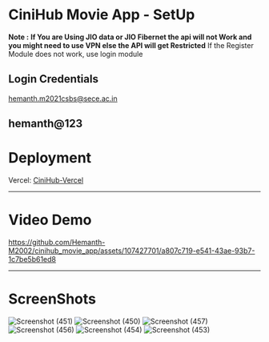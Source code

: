 # CiniHub Movie App - SetUp

**Note :** **If You are Using JIO data or JIO Fibernet the api will not Work and you might need to use VPN else the API will get Restricted**
If the Register Module does not work, use login module

## Login Credentials

hemanth.m2021csbs@sece.ac.in

hemanth@123
---

# Deployment

Vercel: [CiniHub-Vercel](https://cinihub.vercel.app/)



---
# **Video Demo**

https://github.com/Hemanth-M2002/cinihub_movie_app/assets/107427701/a807c719-e541-43ae-93b7-1c7be5b61ed8

---

# ScreenShots
![Screenshot (451)](https://github.com/Hemanth-M2002/cinihub_movie_app/assets/107427701/13f52cab-a111-4543-aee2-3147827a6a7a)
![Screenshot (450)](https://github.com/Hemanth-M2002/cinihub_movie_app/assets/107427701/46942312-5400-41f0-841f-7835588e31c5)
![Screenshot (457)](https://github.com/Hemanth-M2002/cinihub_movie_app/assets/107427701/77680541-dac8-4c6f-bd3f-8440c7ba3933)
![Screenshot (456)](https://github.com/Hemanth-M2002/cinihub_movie_app/assets/107427701/5bef798c-0922-42a0-8316-c22b6316578a)
![Screenshot (454)](https://github.com/Hemanth-M2002/cinihub_movie_app/assets/107427701/1da54586-aa54-495c-9c4b-8c3293181e8a)
![Screenshot (453)](https://github.com/Hemanth-M2002/cinihub_movie_app/assets/107427701/e398ba6c-f3dd-43ee-b068-bac23acef054)

